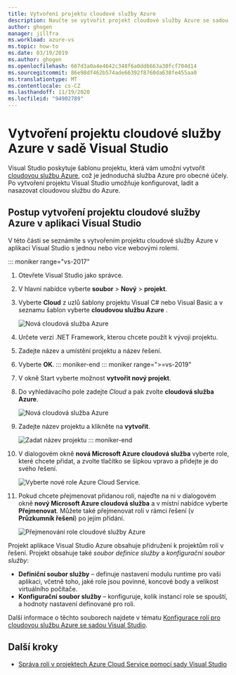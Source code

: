 ```yaml
---
title: Vytvoření projektu cloudové služby Azure
description: Naučte se vytvořit projekt cloudové služby Azure se sadou Visual Studio
author: ghogen
manager: jillfra
ms.workload: azure-vs
ms.topic: how-to
ms.date: 03/19/2019
ms.author: ghogen
ms.openlocfilehash: 667d3a0a4e4642c348f6a0dd6663a30fcf704d14
ms.sourcegitcommit: 86e98df462b574ade66392f8760da638fe455aa0
ms.translationtype: MT
ms.contentlocale: cs-CZ
ms.lasthandoff: 11/19/2020
ms.locfileid: "94902789"
---
```

# <a name="create-an-azure-cloud-service-project-with-visual-studio"></a>Vytvoření projektu cloudové služby Azure v sadě Visual Studio

Visual Studio poskytuje šablonu projektu, která vám umožní vytvořit [cloudovou službu Azure](/azure/cloud-services/cloud-services-choose-me), což je jednoduchá služba Azure pro obecné účely. Po vytvoření projektu Visual Studio umožňuje konfigurovat, ladit a nasazovat cloudovou službu do Azure.

## <a name="steps-to-create-an-azure-cloud-service-project-in-visual-studio"></a>Postup vytvoření projektu cloudové služby Azure v aplikaci Visual Studio
V této části se seznámíte s vytvořením projektu cloudové služby Azure v aplikaci Visual Studio s jednou nebo více webovými rolemi.

::: moniker range="vs-2017"
1. Otevřete Visual Studio jako správce.

1. V hlavní nabídce vyberte **soubor** > **Nový** > **projekt**.

1. Vyberte **Cloud** z uzlů šablony projektu Visual C# nebo Visual Basic a v seznamu šablon vyberte **cloudovou službu Azure** .

    ![Nová cloudová služba Azure](./media/vs-azure-tools-azure-project-create/new-project-wizard-for-cloud-service.png)

1. Určete verzi .NET Framework, kterou chcete použít k vývoji projektu.

1. Zadejte název a umístění projektu a název řešení.

1. Vyberte **OK**.
::: moniker-end
::: moniker range=">=vs-2019"
1. V okně Start vyberte možnost **vytvořit nový projekt**.

1. Do vyhledávacího pole zadejte *Cloud* a pak zvolte **cloudová služba Azure**.

   ![Nová cloudová služba Azure](./media/vs-azure-tools-azure-project-create/vs-2019/new-project-cloud-service.png)

1. Zadejte název projektu a klikněte na **vytvořit**.

   ![Zadat název projektu](./media/vs-azure-tools-azure-project-create/vs-2019/new-project-cloud-service-2.png)
::: moniker-end

1. V dialogovém okně **nová Microsoft Azure cloudová služba** vyberte role, které chcete přidat, a zvolte tlačítko se šipkou vpravo a přidejte je do svého řešení.

    ![Vyberte nové role Azure Cloud Service.](./media/vs-azure-tools-azure-project-create/new-cloud-service.png)

1. Pokud chcete přejmenovat přidanou roli, najeďte na ni v dialogovém okně **nový Microsoft Azure cloudová služba** a v místní nabídce vyberte **Přejmenovat**. Můžete také přejmenovat roli v rámci řešení (v **Průzkumník řešení**) po jejím přidání.

    ![Přejmenování role cloudové služby Azure](./media/vs-azure-tools-azure-project-create/new-cloud-service-rename.png)

Projekt aplikace Visual Studio Azure obsahuje přidružení k projektům rolí v řešení. Projekt obsahuje také *soubor definice služby* a *konfigurační soubor služby*:

- **Definiční soubor služby** – definuje nastavení modulu runtime pro vaši aplikaci, včetně toho, jaké role jsou povinné, koncové body a velikost virtuálního počítače.
- **Konfigurační soubor služby** – konfiguruje, kolik instancí role se spouští, a hodnoty nastavení definované pro roli.

Další informace o těchto souborech najdete v tématu [Konfigurace rolí pro cloudovou službu Azure se sadou Visual Studio](vs-azure-tools-configure-roles-for-cloud-service.md).

## <a name="next-steps"></a>Další kroky
- [Správa rolí v projektech Azure Cloud Service pomocí sady Visual Studio](./vs-azure-tools-cloud-service-project-managing-roles.md)
